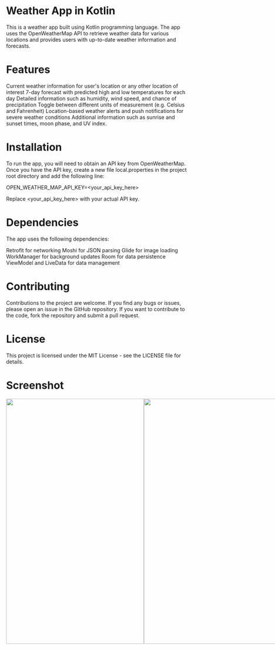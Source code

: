 # Weather App in Kotlin

This is a weather app built using Kotlin programming language. The app uses the OpenWeatherMap API to retrieve weather data for various locations and provides users with up-to-date weather information and forecasts.

#  Features
Current weather information for user's location or any other location of interest
7-day forecast with predicted high and low temperatures for each day
Detailed information such as humidity, wind speed, and chance of precipitation
Toggle between different units of measurement (e.g. Celsius and Fahrenheit)
Location-based weather alerts and push notifications for severe weather conditions
Additional information such as sunrise and sunset times, moon phase, and UV index.

# Installation
To run the app, you will need to obtain an API key from OpenWeatherMap. Once you have the API key, create a new file local.properties in the project root directory and add the following line:

OPEN_WEATHER_MAP_API_KEY=<your_api_key_here>

Replace <your_api_key_here> with your actual API key.

# Dependencies
The app uses the following dependencies:

Retrofit for networking
Moshi for JSON parsing
Glide for image loading
WorkManager for background updates
Room for data persistence
ViewModel and LiveData for data management

# Contributing
Contributions to the project are welcome. If you find any bugs or issues, please open an issue in the GitHub repository. If you want to contribute to the code, fork the repository and submit a pull request.

# License
This project is licensed under the MIT License - see the LICENSE file for details.

# Screenshot 

<div style="display: flex; flex-direction: row;">
 <img src="https://user-images.githubusercontent.com/67718185/230705909-2d6356e1-dfce-4092-a4c6-c91f038d223c.jpg" width="375" height="667">
 <img src="https://user-images.githubusercontent.com/67718185/230705922-2fb9b0f9-07d3-4960-8f2d-23bbc2d7f606.jpg" width="375" height="667">
 <img src="https://user-images.githubusercontent.com/67718185/230705929-64e7d1bd-6208-4f26-a9fd-d6af75238b83.jpg" width="375" height="667">
 <img src="https://user-images.githubusercontent.com/67718185/230705939-1f98bf16-eb65-4e10-bb89-0cdb9a6e4384.jpg" width="375" height="667">
 
 <img src="https://user-images.githubusercontent.com/67718185/230705955-90161a58-1f8e-4411-9865-fe1c502e8e3d.jpg" width="375" height="667">
 <img src="https://user-images.githubusercontent.com/67718185/230706026-17aea3b1-e7a7-494f-908f-2533a15aa852.jpg" width="375" height="667">
  <img src="https://user-images.githubusercontent.com/67718185/230706023-f9be9ff6-bb54-4c49-bd09-e5ac50117c82.jpg" width="375" height="667">
</div>

